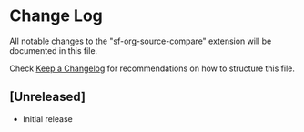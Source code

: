 # Change Log

All notable changes to the "sf-org-source-compare" extension will be documented in this file.

Check [Keep a Changelog](http://keepachangelog.com/) for recommendations on how to structure this file.

## [Unreleased]

- Initial release